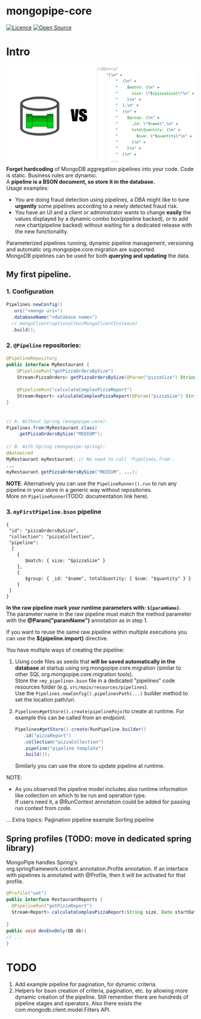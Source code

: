 # mongopipe-core

[![Licence](https://img.shields.io/hexpm/l/plug.svg)](https://github.com/MongoPipe/mongopipe-core/blob/master/LICENSE)
[![Open Source](https://badges.frapsoft.com/os/v3/open-source.svg?v=103)](https://opensource.org/)

# Intro
![logo](docs/vs.png ) <br>
**Forget hardcoding** of MongoDB aggregation pipelines into your code. Code is static. Business rules are dynamic. <br> 
A **pipeline is a BSON document, so store it in the database.** <br> 
Usage examples:
* You are doing fraud detection using pipelines, a DBA might like to tune **urgently** some pipelines according to a newly detected fraud risk.
* You have an UI and a client or administrator wants to change **easily** the values displayed by a dynamic combo box(pipeline backed), or to add new chart(pipeline backed) without waiting for a dedicated release with the new functionality.

Parameterized pipelines running, dynamic pipeline management, versioning and automatic org.mongopipe.core.migration are supported. <br>
MongoDB pipelines can be used for both **querying and updating** the data.

## My first pipeline.

### 1. Configuration
```java
Pipelines.newConfig()
  .uri("<mongo uri>")
  .databaseName("<database name>")
  //.mongoClient(optionalYourMongoClientInstance)
  .build();
```

### 2. `@Pipeline` repositories:
```java
@PipelineRepository
public interface MyRestaurant {
    @PipelineRun("getPizzaOrdersBySize")
    Stream<PizzaOrders> getPizzaOrdersBySize(@Param("pizzaSize") String pizzaSize);
     
    @PipelineRun("calculateComplexPizzaReport")
    Stream<Report> calculateComplexPizzaReport(@Param("pizzaSize") String size, @Param("startDate") Date startDate, ...); 
}    

 
// A. Without Spring (mongopipe-core):
Pipelines.from(MyRestaurant.class)
    .getPizzaOrdersBySize("MEDIUM");

// B. With Spring (mongopipe-spring):
@Autowired
MyRestaurant myRestaurant; // No need to call 'Pipelines.from'.
...
myRestaurant.getPizzaOrdersBySize("MEDIUM", ...);    
```
**NOTE**: Alternatively you can use the `PipelineRunner().run` to run any pipeline in your store in a generic way without repositories.<br>
More on `PipelineRunner`(TODO: documentation link here).


### 3. `myFirstPipeline.bson` pipeline
```bson
{
 "id": "pizzaOrdersBySize",
 "collection": "pizzaCollection",
 "pipeline":
  [
    {
       $match: { size: "$pizzaSize" }
    },
    {
       $group: { _id: "$name", totalQuantity: { $sum: "$quantity" } }
    }
 ]
}
```
**In the raw pipeline mark your runtime parameters with: `${paramName}`**. <br>
The parameter name in the raw pipeline must match the method parameter with the **@Param("paramName")** annotation as in step 1.

If you want to reuse the same raw pipeline within multiple executions you can use the **${pipeline.import}** directive.

You have multiple ways of creating the pipeline:
1. Using code files as seeds that **will be saved automatically in the database** at startup using org.mongopipe.core.migration (similar to other SQL org.mongopipe.core.migration tools). <br>
   Store the `<my_pipeline>.bson` file in a dedicated "pipelines" code resources folder (e.g. `src/main/resources/pipelines`). <br>
   Use the `Pipelines.newConfig().pipelinesPath(...)` builder method to set the location path/uri.

2. `Pipelines#getStore().create(pipelinePojo)`to create at runtime. For example this can be called from an endpoint.
   ```java
   Pipelines#getStore().create(RunPipeline.builder()
      .id("pizzaReport")
      .collection("pizzaCollection")
      .pipeline("pipeline template")
      .build());
   ```
   Similarly you can use the store to update pipeline at runtime.

NOTE:
* As you observed the pipeline model includes also runtime information like collection on which to be run and operation type. <br>
  If users need it, a @RunContext annotation could be added for passing run context from code.




...
Extra topics:
Pagination pipeline example
Sorting pipeline

## Spring profiles (TODO: move in dedicated spring library)
MongoPipe handles Spring's org.springframework.context.annotation.Profile annotation. If an interface with pipelines is annotated with @Profile, then it will be activated for that profile.

```java
@Profile("uat")
public interface RestaurantReports {
  @PipelineRun("getPizzaReport")
  Stream<Report> calculateComplexPizzaReport(String size, Date startDate, ...);

}
public void devEnvOnly(DB db){
// ...
}
```

# TODO
1. Add example pipeline for pagination, for dynamic criteria.
2. Helpers for bson creation of criteria, pagination, etc.
   by allowing more dynamic creation of the pipeline. Still remember there are hundreds of pipeline stages and operators.
   Also there exists the com.mongodb.client.model.Filters API.
